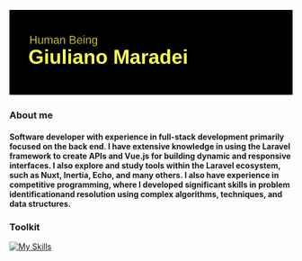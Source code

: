 ![Cabeçalho](https://github.com/giulianomaradei/giulianomaradei/blob/cb68875d1742dc32a3f94c9249a0e17cd51a8d86/header.png)

### About me

#### Software developer with experience in full-stack development primarily focused on the back end. I have extensive knowledge in using the Laravel framework to create APIs and Vue.js for building dynamic and responsive interfaces. I also explore and study tools within the Laravel ecosystem, such as Nuxt, Inertia, Echo, and many others. I also have experience in competitive programming, where I developed significant skills in problem identificationand resolution using complex algorithms, techniques, and data structures.

### Toolkit

[![My Skills](https://skillicons.dev/icons?i=laravel,vue,nuxtjs,ts,js,php,docker,mysql,linux,cpp,java)](https://skillicons.dev)
